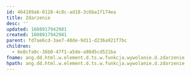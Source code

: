 ```yaml
---
id: 464189a6-0128-4c8c-ad18-3c6ba1f174ea
title: Zdarzenie
desc: ''
updated: 1608917942981
created: 1608917942981
parent: fd7ae6cd-3ae7-40de-9d11-d236a921f7bc
children:
  - 6e8cfa0c-36b0-47f1-a5de-a98d5cd521ba
fname: ang.dd.html.w.element.d.ts.w.funkcja.wywolanie.d.zdarzenie
hpath: ang.dd.html.w.element.d.ts.w.funkcja.wywolanie.d.zdarzenie
---
```




